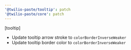 ```yaml
---
'@twilio-paste/tooltip': patch
'@twilio-paste/core': patch
---
```


[tooltip]

- Update tooltip arrow stroke to `colorBorderInverseWeaker`
- Update tooltip border color to `colorBorderInverseWeaker`
